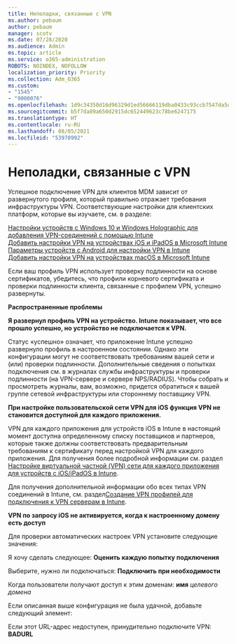 ```yaml
---
title: Неполадки, связанные с VPN
ms.author: pebaum
author: pebaum
manager: scotv
ms.date: 07/28/2020
ms.audience: Admin
ms.topic: article
ms.service: o365-administration
ROBOTS: NOINDEX, NOFOLLOW
localization_priority: Priority
ms.collection: Adm_O365
ms.custom:
- "1545"
- "9000076"
ms.openlocfilehash: 1d9c34350d16d96329d1ed56666119dba0433c93ccb7547da5dba4894531e1b4
ms.sourcegitcommit: b5f7da89a650d2915dc652449623c78be6247175
ms.translationtype: HT
ms.contentlocale: ru-RU
ms.lasthandoff: 08/05/2021
ms.locfileid: "53970992"
---
```

# <a name="vpn-related-issues"></a>Неполадки, связанные с VPN

Успешное подключение VPN для клиентов MDM зависит от развернутого профиля, который правильно отражает требования инфраструктуры VPN. Соответствующие настройки для клиентских платформ, которые вы изучаете, см. в разделе: 

[Настройки устройств с Windows 10 и Windows Holographic для добавления VPN-соединений с помощью Intune](https://docs.microsoft.com/intune/vpn-settings-windows-10)  
[ Добавить настройки VPN на устройствах iOS и iPadOS в Microsoft Intune](https://docs.microsoft.com/intune/vpn-settings-ios)  
[Параметры устройств с Android для настройки VPN в Intune](https://docs.microsoft.com/intune/vpn-settings-android)  
[ Добавить настройки VPN на устройствах macOS в Microsoft Intune](https://docs.microsoft.com/mem/intune/configuration/vpn-settings-macos)

Если ваш профиль VPN использует проверку подлинности на основе сертификатов, убедитесь, что профили корневого сертификата и проверки подлинности клиента, связанные с профилем VPN, успешно развернуты.

**Распространенные проблемы**

**Я развернул профиль VPN на устройство. Intune показывает, что все прошло успешно, но устройство не подключается к VPN.**

Статус «успешно» означает, что приложение Intune успешно развернуло профиль в настроенном состоянии. Однако эти конфигурации могут не соответствовать требованиям вашей сети и (или) проверки подлинности. Дополнительные сведения о попытках подключения см. в журналах службы инфраструктуры и проверки подлинности (на VPN-сервере и сервере NPS/RADIUS). Чтобы собрать и просмотреть журналы, вам, возможно, придется обратиться к вашей группе сетевой инфраструктуры или стороннему поставщику VPN.

**При настройке пользовательской сети VPN для iOS функция VPN не становится доступной для каждого приложения.**

VPN для каждого приложения для устройств iOS в Intune в настоящий момент доступна определенному списку поставщиков и партнеров, которые также должны соответствовать предварительным требованиям к сертификату перед настройкой VPN для каждого приложения. Для получения более подробной информации см. раздел [Настройке виртуальной частной (VPN) сети для каждого приложения для устройств с iOS/iPadOS в Intune](https://docs.microsoft.com/intune/vpn-setting-configure-per-app). 

Для получения дополнительной информации обо всех типах VPN соединений в Intune, см. раздел[Создание VPN профилей для подключения к VPN серверам в Intune](https://docs.microsoft.com/intune/vpn-settings-configure).  

**VPN по запросу iOS не активируется, когда к настроенному домену есть доступ**

Для проверки автоматических настроек VPN установите следующие значения:

Я хочу сделать следующее: **Оценить каждую попытку подключения** 

Выберите, нужно ли подключаться: **Подключить при необходимости**

Когда пользователи получают доступ к этим доменам: **имя** *целевого домена*

Если описанная выше конфигурация не была удачной, добавьте следующий элемент:

Если этот URL-адрес недоступен, принудительно подключите VPN: **BADURL**